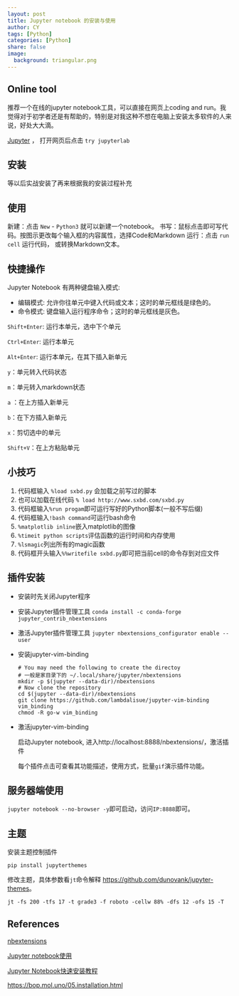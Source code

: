 ```yaml
---
layout: post
title: Jupyter notebook 的安装与使用
author: CY
tags: [Python]
categories: [Python]
share: false
image:
  background: triangular.png
---
```




## Online tool

推荐一个在线的jupyter notebook工具，可以直接在网页上coding and run。我觉得对于初学者还是有帮助的，特别是对我这种不想在电脑上安装太多软件的人来说，好处大大滴。     

[Jupyter](http://jupyter.org/try) ， 打开网页后点击 `try jupyterlab`



## 安装

等以后实战安装了再来根据我的安装过程补充



## 使用

新建：点击 `New` - `Python3` 就可以新建一个notebook。
书写：鼠标点击即可写代码。按图示更改每个输入框的内容属性，选择Code和Markdown
运行：点击 `run cell` 运行代码， 或转换Markdown文本。



## 快捷操作

Jupyter Notebook 有两种键盘输入模式:                                  

- 编辑模式: 允许你往单元中键入代码或文本；这时的单元框线是绿色的。                                
- 命令模式: 键盘输入运行程序命令；这时的单元框线是灰色。                  

`Shift+Enter`: 运行本单元，选中下个单元                   

`Ctrl+Enter`: 运行本单元                       

`Alt+Enter`: 运行本单元，在其下插入新单元                         

`y`：单元转入代码状态                         

`m`：单元转入markdown状态                     

`a` ：在上方插入新单元                    

`b`：在下方插入新单元                   

`x`：剪切选中的单元                   

`Shift+V`：在上方粘贴单元                    



## 小技巧

1. 代码框输入 `%load sxbd.py` 会加载之前写过的脚本
2. 也可以加载在线代码  `% load http://www.sxbd.com/sxbd.py`
3. 代码框输入`%run progam`即可运行写好的Python脚本(一般不写后缀)
4. 代码框输入`!bash command`可运行bash命令
5. `%matplotlib inline`嵌入matplotlib的图像
6. `%timeit python scripts`评估函数的运行时间和内存使用
7. `%lsmagic`列出所有的magic函数
8. 代码框开头输入`%%writefile sxbd.py`即可把当前cell的命令存到对应文件




## 插件安装

- 安装时先关闭Jupyter程序

- 安装Jupyter插件管理工具 `conda install -c conda-forge jupyter_contrib_nbextensions`

- 激活Jupyter插件管理工具 `jupyter nbextensions_configurator enable --user`

- 安装jupyter-vim-binding

  ```
  # You may need the following to create the directoy
  # 一般是家目录下的 ~/.local/share/jupyter/nbextensions
  mkdir -p $(jupyter --data-dir)/nbextensions
  # Now clone the repository
  cd $(jupyter --data-dir)/nbextensions
  git clone https://github.com/lambdalisue/jupyter-vim-binding vim_binding
  chmod -R go-w vim_binding

  ```

- 激活jupyter-vim-binding

  启动Jupyter notebook, 进入http://localhost:8888/nbextensions/，激活插件

  每个插件点击可查看其功能描述，使用方式，批量`gif`演示插件功能。




## 服务器端使用

`jupyter notebook --no-browser -y`即可启动，访问`IP:8888`即可。



## 主题

安装主题控制插件

```
pip install jupyterthemes

```

修改主题，具体参数看`jt`命令解释 <https://github.com/dunovank/jupyter-themes>。

```
jt -fs 200 -tfs 17 -t grade3 -f roboto -cellw 88% -dfs 12 -ofs 15 -T

```



## References

[nbextensions](https://github.com/ipython-contrib/jupyter_contrib_nbextensions#installation)                    

[Jupyter notebook使用](http://blog.genesino.com/2017/12/jupyter/)                                                      

[Jupyter Notebook快速安装教程](http://blog.csdn.net/dream_an/article/details/50464940)       

https://bop.mol.uno/05.installation.html